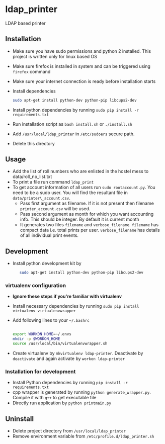 # ldap_printer
LDAP based printer 

## Installation
- Make sure you have sudo permissions and python 2 installed. This project is written only for linux based OS
- Make sure firefox is installed in system and can be triggered using `firefox` command
- Make sure your internet connection is ready before installation starts
- Install dependencies

  ```bash
  sudo apt-get install python-dev python-pip libcups2-dev
  ```
- Install python dependencies by running `sudo pip install -r requirements.txt`
- Run installation script as `bash install.sh` or `./install.sh`
- Add `/usr/local/ldap_printer` in `/etc/sudoers` secure path.
- Delete this directory

## Usage
- Add the list of roll numbers who are enlisted in the hostel mess to data/roll\_no\_list.txt
- To print a file run command `ldap_print`
- To get account information of all users run `sudo rootaccount.py`. You need to be a sudo user. 
You will find the resultant file in `data/printer\_account.csv`.
  - Pass first argument as filename. If it is not present then filename `printer_account.csv` will be used.
  - Pass second argument as month for which you want accounting info. This should be integer. By default it is 
  current month
  - It generates two files `filename` and `verbose_filename`. `filename` has compact data i.e. total prints per user. 
  `verbose_filename` has details of all individual print events.

## Development
- Install python development kit by 

  ```bash
     sudo apt-get install python-dev python-pip libcups2-dev
  ```

### virtualenv configuration
- **Ignore these steps if you're familiar with virtualenv**
- Install necessary dependencies by running `sudo pip install virtualenv virtualenvwrapper`
- Add following lines to your `~/.bashrc`

  ```bash
    
  export WORKON_HOME=~/.envs
  mkdir -p $WORKON_HOME
  source /usr/local/bin/virtualenvwrapper.sh
  ```
- Create virtualenv by `mkvirtualenv ldap-printer`. Deactivate by `deactivate` and again activate by `workon ldap-printer`

### Installation for development
- Install Python dependencies by running `pip install -r requirements.txt`
- cpp wrapper is generated by running `python generate_wrapper.py`. Compile it with `g++` to get executable file
- Directly run application by `python printmain.py`


## Uninstall
- Delete project directory from `/usr/local/ldap_printer`
- Remove environment variable from `/etc/profile.d/ldap_printer.sh`
